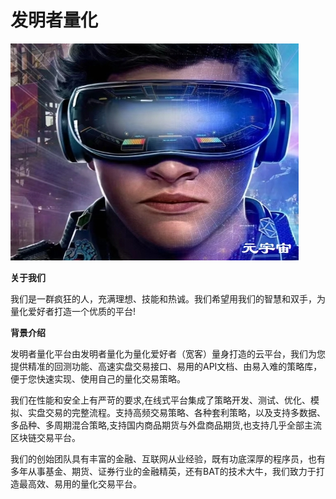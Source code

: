 # 发明者量化

![](64ae5a7961e53fd102c266db4e8f115.jpg)

**关于我们**

我们是一群疯狂的人，充满理想、技能和热诚。我们希望用我们的智慧和双手，为量化爱好者打造一个优质的平台!

 

**背景介绍**

发明者量化平台由发明者量化为量化爱好者（宽客）量身打造的云平台，我们为您提供精准的回测功能、高速实盘交易接口、易用的API文档、由易入难的策略库，便于您快速实现、使用自己的量化交易策略。

 

我们在性能和安全上有严苛的要求,在线式平台集成了策略开发、测试、优化、模拟、实盘交易的完整流程。支持高频交易策略、各种套利策略，以及支持多数据、多品种、多周期混合策略,支持国内商品期货与外盘商品期货,也支持几乎全部主流区块链交易平台。

 

我们的创始团队具有丰富的金融、互联网从业经验，既有功底深厚的程序员，也有多年从事基金、期货、证券行业的金融精英，还有BAT的技术大牛，我们致力于打造最高效、易用的量化交易平台。
